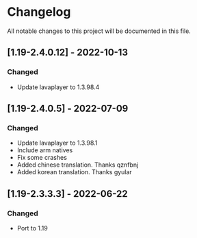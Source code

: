 # Changelog
All notable changes to this project will be documented in this file.

## [1.19-2.4.0.12] - 2022-10-13
### Changed
 - Update lavaplayer to 1.3.98.4

## [1.19-2.4.0.5] - 2022-07-09
### Changed
 - Update lavaplayer to 1.3.98.1
 - Include arm natives
 - Fix some crashes
 - Added chinese translation. Thanks qznfbnj
 - Added korean translation. Thanks gyular

## [1.19-2.3.3.3] - 2022-06-22
### Changed
 - Port to 1.19